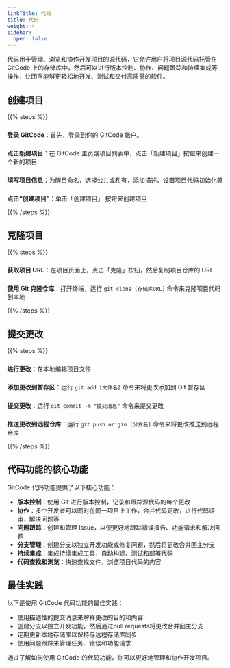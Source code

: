 ```yaml
---
linkTitle: 代码
title: 代码
weight: 4
sidebar:
  open: false
---
```


代码用于管理、浏览和协作开发项目的源代码，它允许用户将项目源代码托管在 GitCode 上的存储库中，然后可以进行版本控制、协作、问题跟踪和持续集成等操作，让团队能够更轻松地开发、测试和交付高质量的软件。

## 创建项目

{{% steps %}}

###
**登录 GitCode**：首先，登录到你的 GitCode 帐户。

###
**点击新建项目**：在 GitCode 主页或项目列表中，点击「新建项目」按钮来创建一个新的项目

###
**填写项目信息**：为醒目命名，选择公共或私有，添加描述、设置项目代码初始化等

###
**点击“创建项目”**：单击「创建项目」 按钮来创建项目

{{% /steps %}}

## 克隆项目

{{% steps %}}

###
**获取项目 URL**：在项目页面上，点击「克隆」按钮，然后复制项目仓库的 URL

###
**使用 Git 克隆仓库**：打开终端，运行 `git clone [存储库URL]` 命令来克隆项目代码到本地

{{% /steps %}}

## 提交更改

{{% steps %}}

###
**进行更改**：在本地编辑项目文件

###
**添加更改到暂存区**：运行 `git add [文件名]` 命令来将更改添加到 Git 暂存区

###
**提交更改**：运行 `git commit -m "提交消息"` 命令来提交更改

###
**推送更改到远程仓库**：运行 `git push origin [分支名]` 命令来将更改推送到远程仓库

{{% /steps %}}

## 代码功能的核心功能

GitCode 代码功能提供了以下核心功能：

- **版本控制**：使用 Git 进行版本控制，记录和跟踪源代码的每个更改
- **协作**：多个开发者可以同时在同一项目上工作，合并代码更改，进行代码评审，解决问题等
- **问题跟踪**：创建和管理 Issue，以便更好地跟踪错误报告、功能请求和解决问题
- **分支管理**：创建分支以独立开发功能或修复问题，然后将更改合并回主分支
- **持续集成**：集成持续集成工具，自动构建、测试和部署代码
- **代码查找和浏览**：快速查找文件，浏览项目代码的内容

## 最佳实践

以下是使用 GitCode 代码功能的最佳实践：

- 使用描述性的提交消息来解释更改的目的和内容
- 创建分支以独立开发功能，然后通过pull requests将更改合并回主分支
- 定期更新本地存储库以保持与远程存储库同步
- 使用问题跟踪来管理任务、错误和功能请求

通过了解如何使用 GitCode 的代码功能，你可以更好地管理和协作开发项目。